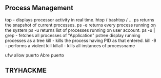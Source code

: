 ## Process Management

top - displays processor activity in real time.
htop / bashtop / ...
ps returns the snapshot of current processes.
ps -e returns every process running on the system
ps -u returns list of processes running on user account.
ps -u | grep - fetches all processes of "Application"
pstree display running processes as a tree
kill - kills the process having PID as that entered.
kill -9 - performs a violent kill
killall - kills all instances of processname



ufw allow puerto          Abre puerto

## TRYHACKME
